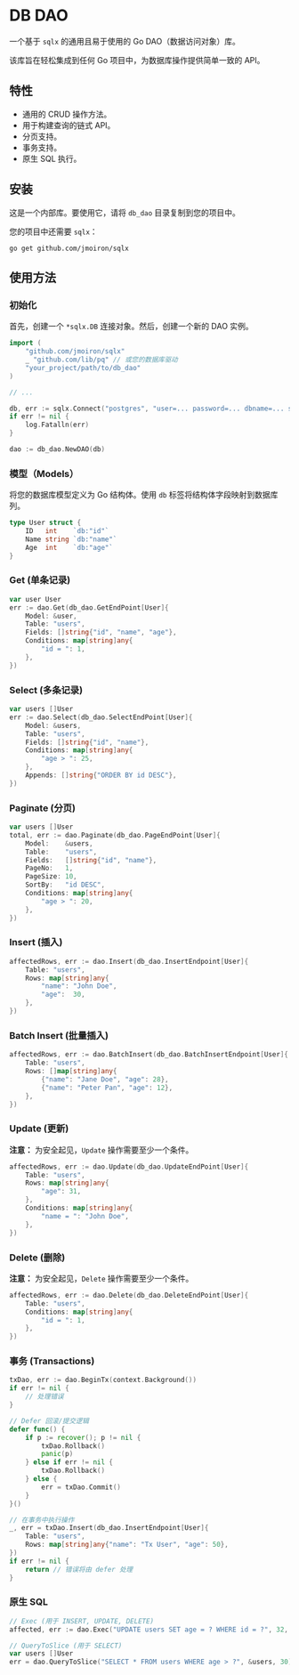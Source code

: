 # DB DAO

一个基于 `sqlx` 的通用且易于使用的 Go DAO（数据访问对象）库。

该库旨在轻松集成到任何 Go 项目中，为数据库操作提供简单一致的 API。

## 特性

- 通用的 CRUD 操作方法。
- 用于构建查询的链式 API。
- 分页支持。
- 事务支持。
- 原生 SQL 执行。

## 安装

这是一个内部库。要使用它，请将 `db_dao` 目录复制到您的项目中。

您的项目中还需要 `sqlx`：
```shell
go get github.com/jmoiron/sqlx
```

## 使用方法

### 初始化

首先，创建一个 `*sqlx.DB` 连接对象。然后，创建一个新的 DAO 实例。

```go
import (
    "github.com/jmoiron/sqlx"
    _ "github.com/lib/pq" // 或您的数据库驱动
    "your_project/path/to/db_dao"
)

// ...

db, err := sqlx.Connect("postgres", "user=... password=... dbname=... sslmode=disable")
if err != nil {
    log.Fatalln(err)
}

dao := db_dao.NewDAO(db)
```

### 模型（Models）

将您的数据库模型定义为 Go 结构体。使用 `db` 标签将结构体字段映射到数据库列。

```go
type User struct {
    ID   int    `db:"id"`
    Name string `db:"name"`
    Age  int    `db:"age"`
}
```

### Get (单条记录)

```go
var user User
err := dao.Get(db_dao.GetEndPoint[User]{
    Model: &user,
    Table: "users",
    Fields: []string{"id", "name", "age"},
    Conditions: map[string]any{
        "id = ": 1,
    },
})
```

### Select (多条记录)

```go
var users []User
err := dao.Select(db_dao.SelectEndPoint[User]{
    Model: &users,
    Table: "users",
    Fields: []string{"id", "name"},
    Conditions: map[string]any{
        "age > ": 25,
    },
    Appends: []string{"ORDER BY id DESC"},
})
```

### Paginate (分页)

```go
var users []User
total, err := dao.Paginate(db_dao.PageEndPoint[User]{
    Model:    &users,
    Table:    "users",
    Fields:   []string{"id", "name"},
    PageNo:   1,
    PageSize: 10,
    SortBy:   "id DESC",
    Conditions: map[string]any{
        "age > ": 20,
    },
})
```

### Insert (插入)

```go
affectedRows, err := dao.Insert(db_dao.InsertEndpoint[User]{
    Table: "users",
    Rows: map[string]any{
        "name": "John Doe",
        "age":  30,
    },
})
```

### Batch Insert (批量插入)

```go
affectedRows, err := dao.BatchInsert(db_dao.BatchInsertEndpoint[User]{
    Table: "users",
    Rows: []map[string]any{
        {"name": "Jane Doe", "age": 28},
        {"name": "Peter Pan", "age": 12},
    },
})
```

### Update (更新)

**注意：** 为安全起见，`Update` 操作需要至少一个条件。

```go
affectedRows, err := dao.Update(db_dao.UpdateEndPoint[User]{
    Table: "users",
    Rows: map[string]any{
        "age": 31,
    },
    Conditions: map[string]any{
        "name = ": "John Doe",
    },
})
```

### Delete (删除)

**注意：** 为安全起见，`Delete` 操作需要至少一个条件。

```go
affectedRows, err := dao.Delete(db_dao.DeleteEndPoint[User]{
    Table: "users",
    Conditions: map[string]any{
        "id = ": 1,
    },
})
```

### 事务 (Transactions)

```go
txDao, err := dao.BeginTx(context.Background())
if err != nil {
    // 处理错误
}

// Defer 回滚/提交逻辑
defer func() {
    if p := recover(); p != nil {
        txDao.Rollback()
        panic(p)
    } else if err != nil {
        txDao.Rollback()
    } else {
        err = txDao.Commit()
    }
}()

// 在事务中执行操作
_, err = txDao.Insert(db_dao.InsertEndpoint[User]{
    Table: "users",
    Rows: map[string]any{"name": "Tx User", "age": 50},
})
if err != nil {
    return // 错误将由 defer 处理
}
```

### 原生 SQL

```go
// Exec (用于 INSERT, UPDATE, DELETE)
affected, err := dao.Exec("UPDATE users SET age = ? WHERE id = ?", 32, 1)

// QueryToSlice (用于 SELECT)
var users []User
err = dao.QueryToSlice("SELECT * FROM users WHERE age > ?", &users, 30)
```